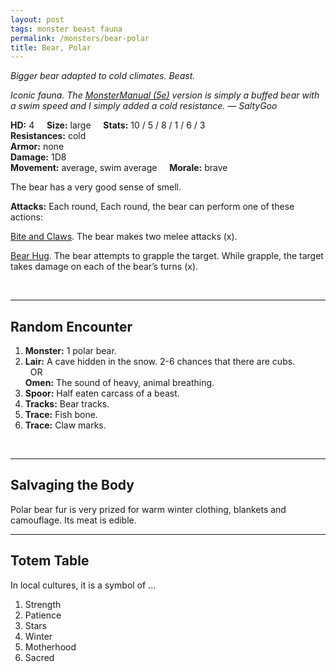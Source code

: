 ```yaml
---
layout: post
tags: monster beast fauna
permalink: /monsters/bear-polar
title: Bear, Polar
---
```


*Bigger bear adapted to cold climates. Beast.*

<span class="alchemy"> *Iconic fauna. The [MonsterManual (5e)](https://5e.tools/book.html#mm) version is simply a buffed bear with a swim speed and I simply added a cold resistance. — SaltyGoo* </span>

**HD:** 4  &nbsp; &nbsp;  **Size:** large &nbsp; &nbsp; **Stats:** 10 / 5 / 8 / 1 / 6 / 3  <br>
**Resistances:** cold <br>
**Armor:** none <br>
**Damage:** 1D8 <br>
**Movement:** average, swim average &nbsp; &nbsp; **Morale:** brave <br>

The bear has a very good sense of smell.

**Attacks:** Each round, Each round, the bear can perform one of these actions:

<ins>Bite and Claws</ins>. The bear makes two melee attacks (x).

<ins>Bear Hug</ins>. The bear attempts to grapple the target. While grapple, the target takes damage on each of the bear’s turns (x).

<br>

---

## Random Encounter

1. **Monster:** 1 polar bear.
1. **Lair:** A cave hidden in the snow. 2-6 chances that there are cubs. <br>	&nbsp; OR <br>	**Omen:** The sound of heavy, animal breathing.
1. **Spoor:** Half eaten carcass of a beast.
1. **Tracks:** Bear tracks.
1. **Trace:** Fish bone. 
1. **Trace:** Claw marks.

<br>

---

## Salvaging the Body

Polar bear fur is very prized for warm winter clothing, blankets and camouflage. Its meat is edible.

---

## Totem Table

In local cultures, it is a symbol of ...

1. Strength
1. Patience
1. Stars
1. Winter
1. Motherhood
1. Sacred 
